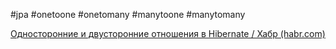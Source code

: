 #jpa #onetoone #onetomany #manytoone #manytomany

[Односторонние и двусторонние отношения в Hibernate / Хабр (habr.com)](https://habr.com/ru/post/542328/)
